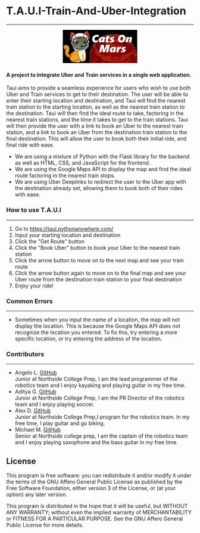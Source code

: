 # T.A.U.I-Train-And-Uber-Integration
___
<div style="text-align: center;">
    <img src="cats_on_mars.png" width="200" />
</div>

#### A project to integrate Uber and Train services in a single web application.
Taui aims to provide a seamless experience for users who wish to use both Uber and Train services to get to their destination. The user will be able to enter their starting location and destination, and Taui will find the nearest train station to the starting location, as well as the nearest train station to the destination. Taui will then find the ideal route to take, factoring in the nearest train stations, and the time it takes to get to the train stations. Taui will then provide the user with a link to book an Uber to the nearest train station, and a link to book an Uber from the destination train station to the final destination. This will allow the user to book both their initial ride, and final ride with ease. 


* We are using a mixture of Python with the Flask library for the backend as well as HTML, CSS, and JavaScript for the frontend.
* We are using the Google Maps API to display the map and find the ideal route factoring in the nearest train stops.
* We are using Uber Deeplinks to redirect the user to the Uber app with the destination already set, allowing them to book both of their rides with ease.

### How to use T.A.U.I

---
1. Go to https://taui.pythonanywhere.com/
2. Input your starting location and destination
3. Click the "Get Route" button
4. Click the "Book Uber" button to book your Uber to the nearest train station
5. Click the arrow button to move on to the next map and see your train route
6. Click the arrow button again to move on to the final map and see your Uber route from the destination train station to your final destination
7. Enjoy your ride!

### Common Errors

---
* Sometimes when you input the name of a location, the map will not display the location. 
This is because the Google Maps API does not recognize the location you entered. 
To fix this, try entering a more specific location, or try entering the address of the location.
### Contributors

---
* Angelo L. [GitHub](https://github.com/SatisfiedSushi)  
Junior at Northside College Prep, I am the lead programmer of the robotics team and I enjoy kayaking and playing guitar in my free time.
* Aditya G. [GitHub](https://github.com/agaur12)  
Junior at Northside College Prep, I am the PR Director of the robotics team and I enjoy playing soccer.
* Alex D. [GitHub](https://github.com/AlexD2112)  
Junior at Northside College Prep,I program for the robotics team. In my free time, I play guitar and go biking. 
* Michael M. [GitHub](https://github.com/ThatOneGuy631)  
Senior at Northside college prep, I am the captain of the robotics team
and I enjoy playing saxophone and the bass guitar in my free time.

## License
This program is free software: you can redistribute it and/or modify
it under the terms of the GNU Affero General Public License as published
by the Free Software Foundation, either version 3 of the License, or
(at your option) any later version.

This program is distributed in the hope that it will be useful,
but WITHOUT ANY WARRANTY; without even the implied warranty of
MERCHANTABILITY or FITNESS FOR A PARTICULAR PURPOSE.  See the
GNU Affero General Public License for more details.